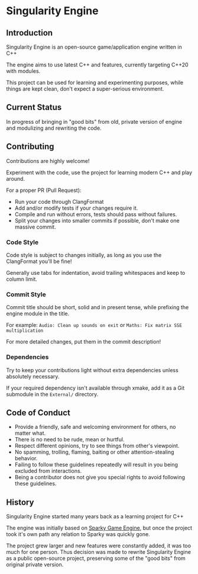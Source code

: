 # Singularity Engine

## Introduction

Singularity Engine is an open-source game/application engine written in C++

The engine aims to use latest C++ and features, currently targeting C++20 with modules.

This project can be used for learning and experimenting purposes,
while things are kept clean, don't expect a super-serious environment.

## Current Status

In progress of bringing in "good bits" from old, private version of engine and modulizing and rewriting the code.

## Contributing

Contributions are highly welcome!

Experiment with the code, use the project for learning modern C++ and play around.

For a proper PR (Pull Request):

* Run your code through ClangFormat
* Add and/or modify tests if your changes require it.
* Compile and run without errors, tests should pass without failures.
* Split your changes into smaller commits if possible, don't make one massive commit.

### Code Style

Code style is subject to changes initially, as long as you use the ClangFormat you'll be fine!

Generally use tabs for indentation, avoid trailing whitespaces and keep to column limit.

### Commit Style

Commit title should be short, solid and in present tense, while prefixing the engine module in the title.

For example: `Audio: Clean up sounds on exit` or `Maths: Fix matrix SSE multiplication`

For more detailed changes, put them in the commit description!

### Dependencies

Try to keep your contributions light without extra dependencies unless absolutely necessary.

If your required dependency isn't available through xmake, add it as a Git submodule in the `External/` directory.

## Code of Conduct

* Provide a friendly, safe and welcoming environment for others, no matter what.
* There is no need to be rude, mean or hurtful.
* Respect different opinions, try to see things from other's viewpoint.
* No spamming, trolling, flaming, baiting or other attention-stealing behavior.
* Failing to follow these guidelines repeatedly will result in you being excluded from interactions.
* Being a contributor does not give you special rights to avoid following these guidelines.

## History

Singularity Engine started many years back as a learning project for C++

The engine was initially based on [Sparky Game Engine](https://github.com/TheCherno/Sparky),
but once the project took it's own path any relation to Sparky was quickly gone.

The project grew larger and new features were constantly added, it was too much for one person.
Thus decision was made to rewrite Singularity Engine as a public open-source project,
preserving some of the "good bits" from original private version.
